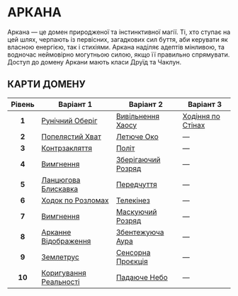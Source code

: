# АРКАНА

Аркана — це домен природженої та інстинктивної магії. Ті, хто ступає на цей шлях, черпають із первісних, загадкових сил буття, аби керувати як власною енергією, так і стихіями. Аркана наділяє адептів мінливою, та водночас неймовірно могутньою силою, якщо її правильно спрямувати. Доступ до домену Аркани мають класи Друїд та Чаклун.

## КАРТИ ДОМЕНУ

| **Рівень** | **Варіант 1** | **Варіант 2** | **Варіант 3** |
| :---: | --- | --- | --- |
| **1** | [Рунічний Оберіг](../abilities/Rune%20Ward.md) | [Вивільнення Хаосу](../abilities/Unleash%20Chaos.md) | [Ходіння по Стінах](../abilities/Wall%20Walk.md) |
| **2** | [Попелястий Хват](../abilities/Cinder%20Grasp.md) | [Летюче Око](../abilities/Floating%20Eye.md) | — |
| **3** | [Контрзакляття](../abilities/Counterspell.md) | [Політ](../abilities/Flight.md) | — |
| **4** | [Вимгнення](../abilities/Blink%20Out.md) | [Зберігаючий Розряд](../abilities/Preservation%20Blast.md) | — |
| **5** | [Ланцюгова Блискавка](../abilities/Chain%20Lightning.md) | [Передчуття](../abilities/Premonition.md) | — |
| **6** | [Ходок по Розломах](../abilities/Rift%20Walker.md) | [Телекінез](../abilities/Telekinesis.md) | — |
| **7** | [Вимгнення](../abilities/Blink%20Out.md) | [Маскуючий Розряд](../abilities/Cloaking%20Blast.md) | — |
| **8** | [Арканне Відображення](../abilities/Arcane%20Reflection.md) | [Збентежуюча Аура](../abilities/Confusing%20Aura.md) | — |
| **9** | [Землетрус](../abilities/Earthquake.md) | [Сенсорна Проєкція](../abilities/Sensory%20Projection.md) | — |
| **10** | [Коригування Реальності](../abilities/Adjust%20Reality.md) | [Падаюче Небо](../abilities/Falling%20Sky.md) | — |